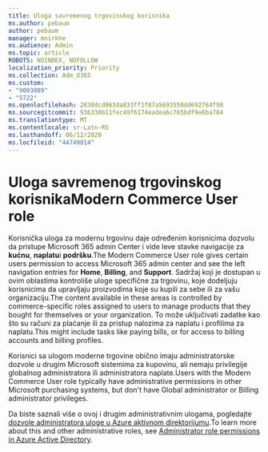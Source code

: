 ```yaml
---
title: Uloga savremenog trgovinskog korisnika
ms.author: pebaum
author: pebaum
manager: mnirkhe
ms.audience: Admin
ms.topic: article
ROBOTS: NOINDEX, NOFOLLOW
localization_priority: Priority
ms.collection: Adm_O365
ms.custom:
- "9003009"
- "5722"
ms.openlocfilehash: 2830dcd063da833ff1f87a5693550dd692764f98
ms.sourcegitcommit: 936330b11fec49f6174eadea6c765bdf9e6ba784
ms.translationtype: MT
ms.contentlocale: sr-Latn-RS
ms.lasthandoff: 06/12/2020
ms.locfileid: "44749014"
---
```

# <a name="modern-commerce-user-role"></a><span data-ttu-id="4d46a-102">Uloga savremenog trgovinskog korisnika</span><span class="sxs-lookup"><span data-stu-id="4d46a-102">Modern Commerce User role</span></span>

<span data-ttu-id="4d46a-103">Korisnička uloga za modernu trgovinu daje određenim korisnicima dozvolu da pristupe Microsoft 365 admin Center i vide leve stavke navigacije za **kućnu**, **naplatu**i **podršku**.</span><span class="sxs-lookup"><span data-stu-id="4d46a-103">The Modern Commerce User role gives certain users permission to access Microsoft 365 admin center and see the left navigation entries for **Home**, **Billing**, and **Support**.</span></span> <span data-ttu-id="4d46a-104">Sadržaj koji je dostupan u ovim oblastima kontroliše uloge specifične za trgovinu, koje dodeljuju korisnicima da upravljaju proizvodima koje su kupili za sebe ili za vašu organizaciju.</span><span class="sxs-lookup"><span data-stu-id="4d46a-104">The content available in these areas is controlled by commerce-specific roles assigned to users to manage products that they bought for themselves or your organization.</span></span> <span data-ttu-id="4d46a-105">To može uključivati zadatke kao što su računi za plaćanje ili za pristup nalozima za naplatu i profilima za naplatu.</span><span class="sxs-lookup"><span data-stu-id="4d46a-105">This might include tasks like paying bills, or for access to billing accounts and billing profiles.</span></span>

<span data-ttu-id="4d46a-106">Korisnici sa ulogom moderne trgovine obično imaju administratorske dozvole u drugim Microsoft sistemima za kupovinu, ali nemaju privilegije globalnog administratora ili administratora naplate.</span><span class="sxs-lookup"><span data-stu-id="4d46a-106">Users with the Modern Commerce User role typically have administrative permissions in other Microsoft purchasing systems, but don't have Global administrator or Billing administrator privileges.</span></span>

<span data-ttu-id="4d46a-107">Da biste saznali više o ovoj i drugim administrativnim ulogama, pogledajte [dozvole administratora uloge u Azure aktivnom direktorijumu](https://docs.microsoft.com/azure/active-directory/users-groups-roles/directory-assign-admin-roles#modern-commerce-administrator).</span><span class="sxs-lookup"><span data-stu-id="4d46a-107">To learn more about this and other administrative roles, see [Administrator role permissions in Azure Active Directory](https://docs.microsoft.com/azure/active-directory/users-groups-roles/directory-assign-admin-roles#modern-commerce-administrator).</span></span>